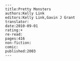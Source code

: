 
    ---
    title:Pretty Monsters
    authors:Kelly Link
    editors:Kelly Link,Gavin J Grant
    translator:
    date:2010-09-01
    rating:+
    re-read:
    pages:416
    non-fiction:
    comic:
    published:2003
    ---

    